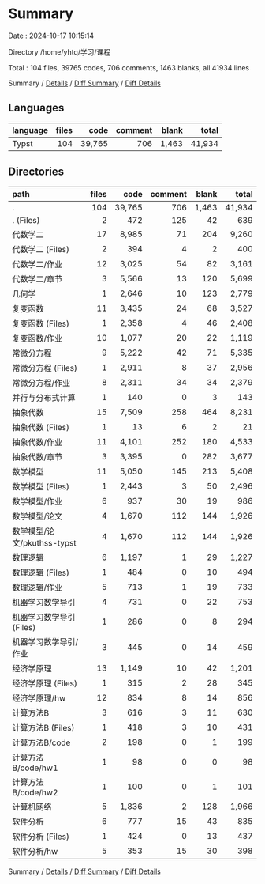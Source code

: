# Summary

Date : 2024-10-17 10:15:14

Directory /home/yhtq/学习/课程

Total : 104 files,  39765 codes, 706 comments, 1463 blanks, all 41934 lines

Summary / [Details](details.md) / [Diff Summary](diff.md) / [Diff Details](diff-details.md)

## Languages
| language | files | code | comment | blank | total |
| :--- | ---: | ---: | ---: | ---: | ---: |
| Typst | 104 | 39,765 | 706 | 1,463 | 41,934 |

## Directories
| path | files | code | comment | blank | total |
| :--- | ---: | ---: | ---: | ---: | ---: |
| . | 104 | 39,765 | 706 | 1,463 | 41,934 |
| . (Files) | 2 | 472 | 125 | 42 | 639 |
| 代数学二 | 17 | 8,985 | 71 | 204 | 9,260 |
| 代数学二 (Files) | 2 | 394 | 4 | 2 | 400 |
| 代数学二/作业 | 12 | 3,025 | 54 | 82 | 3,161 |
| 代数学二/章节 | 3 | 5,566 | 13 | 120 | 5,699 |
| 几何学 | 1 | 2,646 | 10 | 123 | 2,779 |
| 复变函数 | 11 | 3,435 | 24 | 68 | 3,527 |
| 复变函数 (Files) | 1 | 2,358 | 4 | 46 | 2,408 |
| 复变函数/作业 | 10 | 1,077 | 20 | 22 | 1,119 |
| 常微分方程 | 9 | 5,222 | 42 | 71 | 5,335 |
| 常微分方程 (Files) | 1 | 2,911 | 8 | 37 | 2,956 |
| 常微分方程/作业 | 8 | 2,311 | 34 | 34 | 2,379 |
| 并行与分布式计算 | 1 | 140 | 0 | 3 | 143 |
| 抽象代数 | 15 | 7,509 | 258 | 464 | 8,231 |
| 抽象代数 (Files) | 1 | 13 | 6 | 2 | 21 |
| 抽象代数/作业 | 11 | 4,101 | 252 | 180 | 4,533 |
| 抽象代数/章节 | 3 | 3,395 | 0 | 282 | 3,677 |
| 数学模型 | 11 | 5,050 | 145 | 213 | 5,408 |
| 数学模型 (Files) | 1 | 2,443 | 3 | 50 | 2,496 |
| 数学模型/作业 | 6 | 937 | 30 | 19 | 986 |
| 数学模型/论文 | 4 | 1,670 | 112 | 144 | 1,926 |
| 数学模型/论文/pkuthss-typst | 4 | 1,670 | 112 | 144 | 1,926 |
| 数理逻辑 | 6 | 1,197 | 1 | 29 | 1,227 |
| 数理逻辑 (Files) | 1 | 484 | 0 | 10 | 494 |
| 数理逻辑/作业 | 5 | 713 | 1 | 19 | 733 |
| 机器学习数学导引 | 4 | 731 | 0 | 22 | 753 |
| 机器学习数学导引 (Files) | 1 | 286 | 0 | 8 | 294 |
| 机器学习数学导引/作业 | 3 | 445 | 0 | 14 | 459 |
| 经济学原理 | 13 | 1,149 | 10 | 42 | 1,201 |
| 经济学原理 (Files) | 1 | 315 | 2 | 28 | 345 |
| 经济学原理/hw | 12 | 834 | 8 | 14 | 856 |
| 计算方法B | 3 | 616 | 3 | 11 | 630 |
| 计算方法B (Files) | 1 | 418 | 3 | 10 | 431 |
| 计算方法B/code | 2 | 198 | 0 | 1 | 199 |
| 计算方法B/code/hw1 | 1 | 98 | 0 | 0 | 98 |
| 计算方法B/code/hw2 | 1 | 100 | 0 | 1 | 101 |
| 计算机网络 | 5 | 1,836 | 2 | 128 | 1,966 |
| 软件分析 | 6 | 777 | 15 | 43 | 835 |
| 软件分析 (Files) | 1 | 424 | 0 | 13 | 437 |
| 软件分析/hw | 5 | 353 | 15 | 30 | 398 |

Summary / [Details](details.md) / [Diff Summary](diff.md) / [Diff Details](diff-details.md)